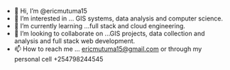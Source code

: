 - 👋 Hi, I’m @ericmutuma15
- 👀 I’m interested in ... GIS systems, data analysis and computer science.
- 🌱 I’m currently learning ...full stack and cloud engineering. 
- 💞️ I’m looking to collaborate on ...GIS projects, data collection and analysis and full stack web development.
- 📫 How to reach me ... ericmutuma15@gmail.com or through my personal cell +254798244545

<!---
ericmutuma15/ericmutuma15 is a ✨ special ✨ repository because its `README.md` (this file) appears on your GitHub profile.
You can click the Preview link to take a look at your changes.
--->
